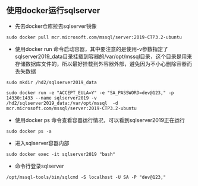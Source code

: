 ## 使用docker运行sqlserver

- 先去docker仓库拉去sqlserver镜像
```shell
sudo docker pull mcr.microsoft.com/mssql/server:2019-CTP3.2-ubuntu
```

- 使用docker run 命令启动容器，其中要注意的是使用-v参数指定了sqlserver2019_data目录挂载到容器的/var/opt/mssql目录，这个目录是用来存储数据库文件的，所以最好挂载到外容器外部，避免因为不小心删除容器而丢失数据
```shell
sudo mkdir /hd2/sqlserver2019_data
```

```shell
sudo docker run -e "ACCEPT_EULA=Y" -e "SA_PASSWORD=dev@123," -p 14330:1433 --name sqlserver2019 -v /hd2/sqlserver2019_data:/var/opt/mssql  -d mcr.microsoft.com/mssql/server:2019-CTP3.2-ubuntu
```

- 使用docker ps 命令查看容器运行情况，可以看到sqlserver2019正在运行
```shell
sudo docker ps -a
```

- 进入sqlserver容器内部
```shell
sudo docker exec -it sqlserver2019 "bash"
```

- 命令行登录sqlserver
```shell
/opt/mssql-tools/bin/sqlcmd -S localhost -U SA -P "dev@123,"
```

